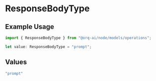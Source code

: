 # ResponseBodyType

## Example Usage

```typescript
import { ResponseBodyType } from "@orq-ai/node/models/operations";

let value: ResponseBodyType = "prompt";
```

## Values

```typescript
"prompt"
```